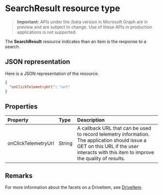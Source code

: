 # SearchResult resource type

> **Important:** APIs under the /beta version in Microsoft Graph are in preview and are subject to change. Use of these APIs in production applications is not supported.

The **SearchResult** resource indicates than an item is the response to a search.

## JSON representation

Here is a JSON representation of the resource.

<!-- {
  "blockType": "resource",
  "optionalProperties": [ "onClickTelemtryUrl" ],
  "@odata.type": "microsoft.graph.searchResult"
}-->

```json
{
  "onClickTelemetryUrl": "url"
}
```

## Properties

| Property            | Type   | Description                                                                                                                                                                         |
|:--------------------|:-------|:------------------------------------------------------------------------------------------------------------------------------------------------------------------------------------|
| onClickTelemetryUrl | String | A callback URL that can be used to record telemetry information. The application should issue a GET on this URL if the user interacts with this item to improve the quality of results. |

## Remarks 

For more information about the facets on a DriveItem, see [DriveItem](driveitem.md).



<!-- uuid: 8fcb5dbc-d5aa-4681-8e31-b001d5168d79
2015-10-25 14:57:30 UTC -->
<!-- {
  "type": "#page.annotation",
  "description": "searchResult resource",
  "keywords": "",
  "section": "documentation",
  "tocPath": ""
}-->

